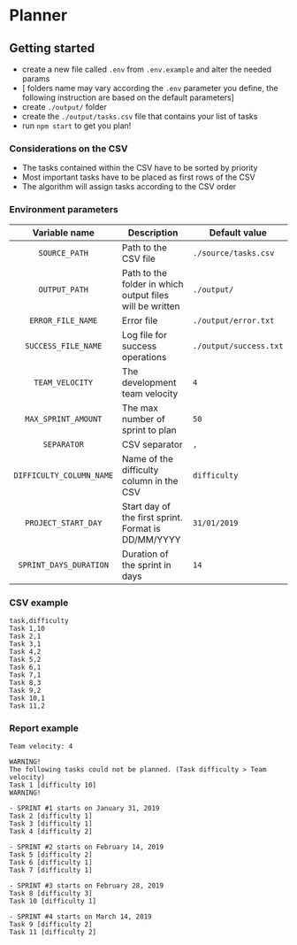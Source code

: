 # Planner

## Getting started

- create a new file called `.env` from `.env.example` and alter the needed params
- [ folders name may vary according the `.env` parameter you define, the following instruction are based on the default parameters]
- create `./output/` folder
- create the `./output/tasks.csv` file that contains your list of tasks
- run `npm start` to get you plan!

### Considerations on the CSV
- The tasks contained within the CSV have to be sorted by priority
- Most important tasks have to be placed as first rows of the CSV
- The algorithm will assign tasks according to the CSV order

### Environment parameters

|  Variable name  	|  Description 	|  Default value	|
|:-:	|---	|---	|
|   `SOURCE_PATH`	|   Path to the CSV file 	|   `./source/tasks.csv`	|
|   `OUTPUT_PATH`	|   Path to the folder in which output files will be written	|   `./output/`	|
|   `ERROR_FILE_NAME`	|   Error file	|   `./output/error.txt`	|
|   `SUCCESS_FILE_NAME`	|  Log file for success operations 	|   `./output/success.txt`	|
|   `TEAM_VELOCITY`	|  The development team velocity	|   `4`	|
|   `MAX_SPRINT_AMOUNT`	|  The max number of sprint to plan 	|   `50`	|
|   `SEPARATOR`	|   CSV separator	|   `,`	|
|   `DIFFICULTY_COLUMN_NAME`	|   Name of the difficulty column in the CSV	|   `difficulty`	|
|   `PROJECT_START_DAY`	|   Start day of the first sprint. Format is DD/MM/YYYY	|   `31/01/2019`	|
|   `SPRINT_DAYS_DURATION`	|   Duration of the sprint in days	|   `14`	|

### CSV example
```
task,difficulty
Task 1,10
Task 2,1
Task 3,1
Task 4,2
Task 5,2
Task 6,1
Task 7,1
Task 8,3
Task 9,2
Task 10,1
Task 11,2
```

### Report example

```
Team velocity: 4

WARNING!
The following tasks could not be planned. (Task difficulty > Team velocity)
Task 1 [difficulty 10]
WARNING!

- SPRINT #1 starts on January 31, 2019
Task 2 [difficulty 1]
Task 3 [difficulty 1]
Task 4 [difficulty 2]

- SPRINT #2 starts on February 14, 2019
Task 5 [difficulty 2]
Task 6 [difficulty 1]
Task 7 [difficulty 1]

- SPRINT #3 starts on February 28, 2019
Task 8 [difficulty 3]
Task 10 [difficulty 1]

- SPRINT #4 starts on March 14, 2019
Task 9 [difficulty 2]
Task 11 [difficulty 2]

```
